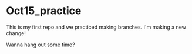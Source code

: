 # Oct15_practice

This is my first repo and we practiced making branches. 
I'm making a new change!

Wanna hang out some time?
